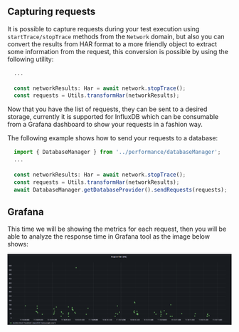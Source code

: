 ## Capturing requests

It is possible to capture requests during your test execution using `startTrace/stopTrace` methods from the `Network` domain, but also you can convert the results
from HAR format to a more friendly object to extract some information from the request, this conversion is possible by using the following utility:

```js
  ...

  const networkResults: Har = await network.stopTrace();
  const requests = Utils.transformHar(networkResults);

```

Now that you have the list of requests, they can be sent to a desired storage, currently it is supported for InfluxDB which can be consumable from a Grafana dashboard to show your requests in a fashion way.

The following example shows how to send your requests to a database:

```js
  import { DatabaseManager } from '../performance/databaseManager';
  ...

  const networkResults: Har = await network.stopTrace();
  const requests = Utils.transformHar(networkResults);
  await DatabaseManager.getDatabaseProvider().sendRequests(requests);

```

## Grafana

This time we will be showing the metrics for each request, then you will be able to analyze the response time in Grafana tool as the image below shows:

<p align="center">
  <img src="images/grafana_request_time.png" />
</p>

